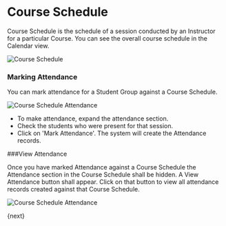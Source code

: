 # Course Schedule

Course Schedule is the schedule of a session conducted by an Instructor for a particular Course.
You can see the overall course schedule in the Calendar view.

<img class="screenshot" alt="Course Schedule" src="/docs/assets/img/schools/schedule/course-schedule.png">

### Marking Attendance

You can mark attendance for a Student Group against a Course Schedule.

<img class="screenshot" alt="Course Schedule Attendance" src="/docs/assets/img/schools/schedule/course-schedule-att.png">

- To make attendance, expand the attendance section.
- Check the students who were present for that session.
- Click on 'Mark Attendance'. The system will create the Attendance records.

###View Attendance

Once you have marked Attendance against a Course Schedule the Attendance section in the Course Schedule shall be hidden. 
A View Attendance button shall appear. Click on that button to view all attendance records created against that Course Schedule.

<img class="screenshot" alt="Course Schedule Attendance" src="/docs/assets/img/schools/schedule/course-schedule-att-1.png">

{next}
